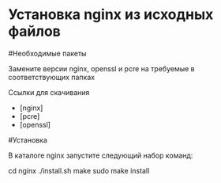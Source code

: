 Установка nginx из исходных файлов
================

#Необходимые пакеты

Замените версии nginx, openssl и pcre на требуемые в соответствующих папках

Ссылки для скачивания
- [nginx]
- [pcre]
- [openssl]

#Установка

В каталоге nginx запустите следующий набор команд:

  cd nginx
  ./install.sh
  make
  sudo make install
